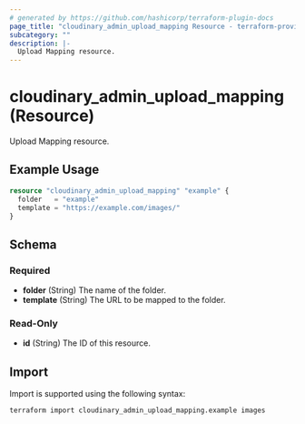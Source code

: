 ```yaml
---
# generated by https://github.com/hashicorp/terraform-plugin-docs
page_title: "cloudinary_admin_upload_mapping Resource - terraform-provider-cloudinary"
subcategory: ""
description: |-
  Upload Mapping resource.
---
```


# cloudinary_admin_upload_mapping (Resource)

Upload Mapping resource.

## Example Usage

```terraform
resource "cloudinary_admin_upload_mapping" "example" {
  folder   = "example"
  template = "https://example.com/images/"
}
```

<!-- schema generated by tfplugindocs -->
## Schema

### Required

- **folder** (String) The name of the folder.
- **template** (String) The URL to be mapped to the folder.

### Read-Only

- **id** (String) The ID of this resource.

## Import

Import is supported using the following syntax:

```shell
terraform import cloudinary_admin_upload_mapping.example images
```
